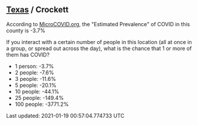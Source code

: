
## [Texas](/united-states/texas) / Crockett

According to [MicroCOVID.org](http://microcovid.org),
the "Estimated Prevalence" of COVID in this county is -3.7%

If you interact with a certain number of people in this location
(all at once in a group, or spread out across the day), what is the chance that
1 or more of them has COVID?

- 1 person: -3.7%
- 2 people: -7.6%
- 3 people: -11.6%
- 5 people: -20.1%
- 10 people: -44.1%
- 25 people: -149.4%
- 100 people: -3771.2%

Last updated: 2021-01-19 00:57:04.774733 UTC
